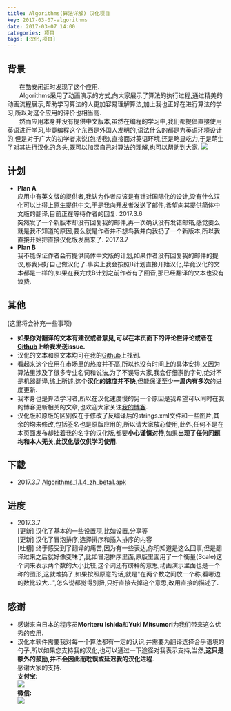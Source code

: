 ```yaml
---
title: Algorithms(算法详解) 汉化项目
key: 2017-03-07-algorithms
date: 2017-03-07 14:00
categories: 项目
tags: [汉化,项目]
---
```

## 背景
　　在酷安闲逛时发现了这个应用.  
　　Algorithms采用了动画演示的方式,向大家展示了算法的执行过程,通过精美的动画流程展示,帮助学习算法的人更加容易理解算法,加上我也正好在进行算法的学习,所以对这个应用的评价也相当高.  
　　然而应用本身并没有提供中文版本,虽然在编程的学习中,我们都提倡直接使用英语进行学习,毕竟编程这个东西是外国人发明的,语法什么的都是为英语环境设计的,但是对于广大的初学者来说(包括我),直接面对英语环境,还是略显吃力,于是萌生了对其进行汉化的念头,既可以加深自己对算法的理解,也可以帮助到大家.
![](http://olwt21mf4.bkt.clouddn.com/17-3-7/89380772-file_1488875982907_676f.png)
## 计划
- **Plan A**  
应用中有英文版的提供者,我认为作者应该是有针对国际化的设计,没有什么汉化可以比得上原生提供中文,于是我向开发者发送了邮件,希望向其提供简体中文版的翻译,目前正在等待作者的回复.  2017.3.6  
突然发了一个新版本却没有回复我的邮件,再一次确认没有发错邮箱,感觉要么就是我不知道的原因,要么就是作者并不想鸟我并向我扔了一个新版本,所以我直接开始把直接汉化版发出来了.  2017.3.7
- **Plan B**  
我不能保证作者会有提供简体中文版的计划,如果作者没有回复我的邮件的提议,那我只好自己做汉化了.事实上我会按照B计划直接开始汉化,毕竟汉化的文本都是一样的,如果在我完成B计划之前作者有了回音,那已经翻译的文本也没有浪费.

## 其他
(这里将会补充一些事项)
- **如果你对翻译的文本有建议或者意见,可以在本页面下的评论栏评论或者在[Github](https://github.com/lanyuanxiaoyao/Algorithm_Translation)上给我发送issue.**
- 汉化的文本和原文本均可在我的[Github](https://github.com/lanyuanxiaoyao/Algorithm_Translation)上找到.
- 看起来这个应用在市场里的热度并不高,所以也没有时间上的具体安排,又因为算法里涉及了很多专业名词和说法,为了不误导大家,我会仔细斟酌字句,绝对不是机器翻译,综上所述,这个**汉化的速度并不快**,但能保证至少**一周内有多次**的进度更新.
- 我本身也是算法学习者,所以在汉化速度慢的另一个原因是我希望可以同时在我的博客更新相关的文章,也欢迎大家关注[我的博客](http://lanyuanxiaoyao.com).
- 汉化版和原版的区别仅在于修改了反编译后的strings.xml文件和一些图片,其余的均未修改,包括签名也是原版应用的,所以请大家放心使用,此外,任何不是在本页面发布却挂着我的名字的汉化版,都要**小心谨慎对待**,如果**出现了任何问题均和本人无关**,**此汉化版仅供学习使用**.

## 下载
- 2017.3.7   [Algorithms_1.1.4_zh_beta1.apk](https://raw.githubusercontent.com/lanyuanxiaoyao/Algorithm_Translation/master/apk_revision/1.1.4_zh_beta1.apk)

## 进度
- 2017.3.7  
[更新] 汉化了基本的一些设置项,比如设置,分享等  
[更新] 汉化了冒泡排序,选择排序和插入排序的内容  
[吐槽] 终于感受到了翻译的痛苦,因为有一些表达,你明知道是这么回事,但是翻译过来之后就好像变味了,比如冒泡排序里面,原版里面用了一个衡量(Scale)这个词来表示两个数的大小比较,这个词还有磅秤的意思,动画演示里面也是一个称的图形,这就难搞了,如果按照原意的话,就是"在两个数之间放一个称,看哪边的数比较大...",怎么说都觉得别扭,只好直接去掉这个意思,改用直接的描述了.

## 感谢
- 感谢来自日本的程序员**Moriteru Ishida**和**Yuki Mitsumori**为我们带来这么优秀的应用.
- 汉化本软件需要我对每一个算法都有一定的认识,并需要为翻译选择合乎语境的句子,所以如果您支持我的汉化,也可以通过一下途径对我表示支持,当然,**这只是额外的鼓励,并不会因此而耽误或延迟我的汉化进程**.  
感谢大家的支持.  
**支付宝:**  
![](http://olwt21mf4.bkt.clouddn.com/17-3-7/73632779-file_1488874187150_150f.png)  
**微信:**  
![](http://olwt21mf4.bkt.clouddn.com/17-3-7/24538948-file_1488874187288_cd5d.png)  

